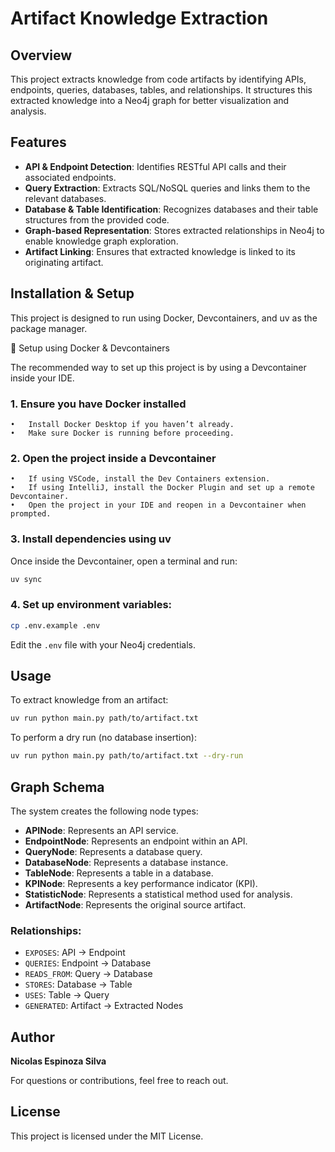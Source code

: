 # Artifact Knowledge Extraction

## Overview
This project extracts knowledge from code artifacts by identifying APIs, endpoints, queries, databases, tables, and relationships. It structures this extracted knowledge into a Neo4j graph for better visualization and analysis.

## Features
- **API & Endpoint Detection**: Identifies RESTful API calls and their associated endpoints.
- **Query Extraction**: Extracts SQL/NoSQL queries and links them to the relevant databases.
- **Database & Table Identification**: Recognizes databases and their table structures from the provided code.
- **Graph-based Representation**: Stores extracted relationships in Neo4j to enable knowledge graph exploration.
- **Artifact Linking**: Ensures that extracted knowledge is linked to its originating artifact.

## Installation & Setup

This project is designed to run using Docker, Devcontainers, and uv as the package manager.

🐳 Setup using Docker & Devcontainers

The recommended way to set up this project is by using a Devcontainer inside your IDE.

### 1. Ensure you have Docker installed
	•	Install Docker Desktop if you haven’t already.
	•	Make sure Docker is running before proceeding.

### 2. Open the project inside a Devcontainer
	•	If using VSCode, install the Dev Containers extension.
	•	If using IntelliJ, install the Docker Plugin and set up a remote Devcontainer.
	•	Open the project in your IDE and reopen in a Devcontainer when prompted.

### 3. Install dependencies using uv
Once inside the Devcontainer, open a terminal and run:
```sh
uv sync
```

### 4. Set up environment variables:
```sh
cp .env.example .env
```
Edit the `.env` file with your Neo4j credentials.

## Usage
To extract knowledge from an artifact:
```sh
uv run python main.py path/to/artifact.txt
```

To perform a dry run (no database insertion):
```sh
uv run python main.py path/to/artifact.txt --dry-run
```

## Graph Schema
The system creates the following node types:
- **APINode**: Represents an API service.
- **EndpointNode**: Represents an endpoint within an API.
- **QueryNode**: Represents a database query.
- **DatabaseNode**: Represents a database instance.
- **TableNode**: Represents a table in a database.
- **KPINode**: Represents a key performance indicator (KPI).
- **StatisticNode**: Represents a statistical method used for analysis.
- **ArtifactNode**: Represents the original source artifact.

### Relationships:
- `EXPOSES`: API → Endpoint
- `QUERIES`: Endpoint → Database
- `READS_FROM`: Query → Database
- `STORES`: Database → Table
- `USES`: Table → Query
- `GENERATED`: Artifact → Extracted Nodes

## Author
**Nicolas Espinoza Silva**

For questions or contributions, feel free to reach out.

## License
This project is licensed under the MIT License.
